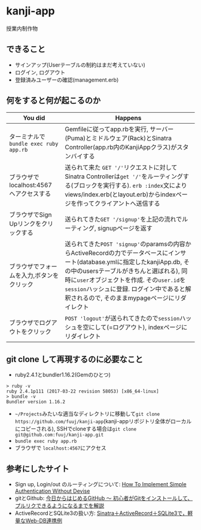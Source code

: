# kanji-app
授業内制作物
## できること
- サインアップ(Userテーブルの制約はまだ考えていない)
- ログイン, ログアウト
- 登録済みユーザーの確認(management.erb)
## 何をすると何が起こるのか
You did | Happens
------- | -------
ターミナルで`bundle exec ruby app.rb` | Gemfileに従ってapp.rbを実行, サーバー(Puma)とミドルウェア(Rack)とSinatra Controller(app.rb内のKanjiAppクラス)がスタンバイする
ブラウザで localhost:4567 へアクセスする | 送られて来た `GET '/'`リクエストに対してSinatra Controllerは`get '/'`をルーティングする(ブロックを実行する). `erb :index`文によりviews/index.erb(とlayout.erb)からindexページを作ってクライアントへ送信する
ブラウザでSign Upリンクをクリックする | 送られてきた`GET '/signup'`を上記の流れでルーティング, signupページを返す
ブラウザでフォームを入力,ボタンをクリック | 送られてきた`POST 'signup'`のparamsの内容からActiveRecordの力でデータベースにインサート(database.ymlに指定したkanjiApp.db, その中のusersテーブルがきちんと選ばれる), 同時に`user`オブジェクトを作成. その`user.id`を`session`ハッシュに登録. ログイン中であると解釈されるので, そのままmypageページにリダイレクト
ブラウザでログアウトをクリック | `POST 'logout'`が送られてきたので`session`ハッシュを空にして(=ログアウト), indexページにリダイレクト
## git clone して再現するのに必要なこと
- ruby2.4.1とbundler1.16.2(Gemのひとつ)
```
> ruby -v
ruby 2.4.1p111 (2017-03-22 revision 58053) [x86_64-linux]
> bundle -v
Bundler version 1.16.2
```
- `~/Projects`みたいな適当なディレクトリに移動して`git clone https://github.com/fuuj/kanji-app`(kanji-appリポジトリ全体がローカルにコピーされる), SSHでcloneする場合は`git clone git@github.com:fuuj/kanji-app.git`
- `bundle exec ruby app.rb`
- ブラウザで `localhost:4567`にアクセス
## 参考にしたサイト
- Sign up, Login/out のルーティングについて: [How To Implement Simple Authentication Without Devise](https://www.rubypigeon.com/posts/how-to-implement-simple-authentication-without-devise/)
- gitとGithub: [今日からはじめるGitHub 〜 初心者がGitをインストールして、プルリクできるようになるまでを解説](https://employment.en-japan.com/engineerhub/entry/2017/01/31/110000)
- ActiveRecordとSQLite3の扱い方: [Sinatra＋ActiveRecord＋SQLite3で，軽量なWeb-DB連携例](https://tamosblog.wordpress.com/2012/10/26/sinatra/)
